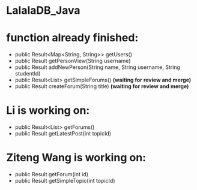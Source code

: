 # LalalaDB_Java
# function already finished:

  * public Result<Map<String, String>> getUsers()  
  * public Result<PersonView> getPersonView(String username)  
  * public Result addNewPerson(String name, String username, String studentId)  
  * public Result<List<SimpleForumSummaryView>> getSimpleForums() **(waiting for review and merge)**
  * public Result createForum(String title) **(waiting for review and merge)**
  
# Li is working on:
  * public Result<List<ForumSummaryView>> getForums()  
  * public Result<PostView> getLatestPost(int topicId)

# Ziteng Wang is working on:
  * public Result<ForumView> getForum(int id)
  * public Result<SimpleTopicView> getSimpleTopic(int topicId)
